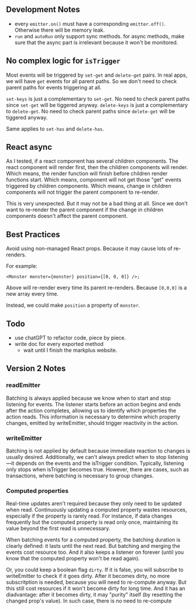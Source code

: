 ## Development Notes

- every `emitter.on()` must have a corresponding `emitter.off()`. Otherwise
  there will be memory leak.
- `run` and `autoRun` only support sync methods. for async methods, make sure
  that the async part is irrelevant because it won't be monitored.

## No complex logic for `isTrigger`

Most events will be triggered by `set-get` and `delete-get` pairs. In real apps,
we will have `get` events for all parent paths. So we don't need to check parent
paths for events triggering at all.

`set-keys` is just a complementary to `set-get`. No need to check parent paths
since `set-get` will be tiggered anyway. `delete-keys` is just a complementary
to `delete-get`. No need to check parent paths since `delete-get` will be
tiggered anyway.

Same applies to `set-has` and `delete-has`.

## React async

As I tested, if a react component has several children components. The react
component will render first, then the children components will render. Which
means, the render function will finish before children render functions start.
Which means, component will not get those "get" events triggered by children
components. Which means, change in children components will not trigger the
parent component to re-render.

This is very unexpected. But it may not be a bad thing at all. Since we don't
want to re-render the parent component if the change in children components
doesn't affect the parent component.

## Best Practices

Avoid using non-managed React props. Because it may cause lots of re-renders.

For example:

```tsx
<Monster monster={monster} position={[0, 0, 0]} />;
```

Above will re-render every time its parent re-renders. Because `[0,0,0]` is a
new array every time.

Instead, we could make `position` a property of `monster`.

## Todo

- use chatGPT to refactor code, piece by piece.
- write doc for every exported method
  - wait until I finish the markplus website.

## Version 2 Notes

### readEmitter

Batching is always applied because we know when to start and stop listening for
events. The listener starts before an action begins and ends after the action
completes, allowing us to identify which properties the action reads. This
information is necessary to determine which property changes, emitted by
writeEmitter, should trigger reactivity in the action.

### writeEmitter

Batching is not applied by default because immediate reaction to changes is
usually desired. Additionally, we can't always predict when to stop listening—it
depends on the events and the isTrigger condition. Typically, listening only
stops when isTrigger becomes true. However, there are cases, such as
transactions, where batching is necessary to group changes.

### Computed properties

Real-time updates aren't required because they only need to be updated when
read. Continuously updating a computed property wastes resources, especially if
the property is rarely read. For instance, if data changes frequently but the
computed property is read only once, maintaining its value beyond the first read
is unnecessary.

When batching events for a computed property, the batching duration is clearly
defined: it lasts until the next read. But batching and merging the events cost
resource too. And it also keeps a listener on forever (until you know that the
computed property won't be read again).

Or, you could keep a boolean flag `dirty`. If it is false, you will subscribe to
writeEmitter to check if it goes dirty. After it becomes dirty, no more
subscritption is needed, because you will need to re-compute anyway. But this
still cost resources if it won't become dirty for long time. And it has an
diadvantage: after it becomes dirty, it may "purity" itself (by resetting the
changed prop's value). In such case, there is no need to re-compute
